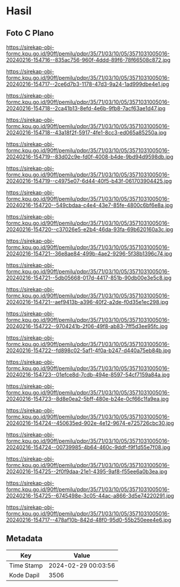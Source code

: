 # Hasil

## Foto C Plano

https://sirekap-obj-formc.kpu.go.id/90ff/pemilu/pdpr/35/71/03/10/05/3571031005016-20240216-154716--835ac756-960f-4ddd-89f6-78f66508c872.jpg

https://sirekap-obj-formc.kpu.go.id/90ff/pemilu/pdpr/35/71/03/10/05/3571031005016-20240216-154717--2ce6d7b3-1178-47d3-9a24-1ad999dbe4e1.jpg

https://sirekap-obj-formc.kpu.go.id/90ff/pemilu/pdpr/35/71/03/10/05/3571031005016-20240216-154718--2ca41b13-8efd-4e6b-9fb8-7acf63ae1d47.jpg

https://sirekap-obj-formc.kpu.go.id/90ff/pemilu/pdpr/35/71/03/10/05/3571031005016-20240216-154718--43a18f2f-5917-4fe1-8cc3-ed065a85250a.jpg

https://sirekap-obj-formc.kpu.go.id/90ff/pemilu/pdpr/35/71/03/10/05/3571031005016-20240216-154719--83d02c9e-fd0f-4008-b4de-9bd94d9598db.jpg

https://sirekap-obj-formc.kpu.go.id/90ff/pemilu/pdpr/35/71/03/10/05/3571031005016-20240216-154719--c4975e07-6d44-40f5-b43f-061703904425.jpg

https://sirekap-obj-formc.kpu.go.id/90ff/pemilu/pdpr/35/71/03/10/05/3571031005016-20240216-154720--549cbdaa-c4e4-43e7-85fe-4800c6bf6e8a.jpg

https://sirekap-obj-formc.kpu.go.id/90ff/pemilu/pdpr/35/71/03/10/05/3571031005016-20240216-154720--c37026e5-e2b4-46da-93fa-69b620160a3c.jpg

https://sirekap-obj-formc.kpu.go.id/90ff/pemilu/pdpr/35/71/03/10/05/3571031005016-20240216-154721--36e8ae84-499b-4ae2-9296-5f38b1396c74.jpg

https://sirekap-obj-formc.kpu.go.id/90ff/pemilu/pdpr/35/71/03/10/05/3571031005016-20240216-154721--5db05668-017d-4417-851b-90db00e3e5c8.jpg

https://sirekap-obj-formc.kpu.go.id/90ff/pemilu/pdpr/35/71/03/10/05/3571031005016-20240216-154721--aef9413b-a396-40f2-a2de-f0d35e1ec298.jpg

https://sirekap-obj-formc.kpu.go.id/90ff/pemilu/pdpr/35/71/03/10/05/3571031005016-20240216-154722--9704241b-2f06-49f8-ab83-7ff5d3ee95fc.jpg

https://sirekap-obj-formc.kpu.go.id/90ff/pemilu/pdpr/35/71/03/10/05/3571031005016-20240216-154722--fd898c02-5af1-4f0a-b247-d440a75eb84b.jpg

https://sirekap-obj-formc.kpu.go.id/90ff/pemilu/pdpr/35/71/03/10/05/3571031005016-20240216-154723--01efce8d-7cdb-494e-8597-54cf7159a84a.jpg

https://sirekap-obj-formc.kpu.go.id/90ff/pemilu/pdpr/35/71/03/10/05/3571031005016-20240216-154723--8d8e0ea2-5bff-480e-b24e-0cf66c1fa9ea.jpg

https://sirekap-obj-formc.kpu.go.id/90ff/pemilu/pdpr/35/71/03/10/05/3571031005016-20240216-154724--450635ed-902e-4e12-9674-e725726cbc30.jpg

https://sirekap-obj-formc.kpu.go.id/90ff/pemilu/pdpr/35/71/03/10/05/3571031005016-20240216-154724--00739985-4b64-460c-9ddf-f9f1d55e7f08.jpg

https://sirekap-obj-formc.kpu.go.id/90ff/pemilu/pdpr/35/71/03/10/05/3571031005016-20240216-154725--2f0f9daa-21e1-4395-9af8-f55ee6a0b3ea.jpg

https://sirekap-obj-formc.kpu.go.id/90ff/pemilu/pdpr/35/71/03/10/05/3571031005016-20240216-154725--6745498e-3c05-44ac-a866-3d5e74220291.jpg

https://sirekap-obj-formc.kpu.go.id/90ff/pemilu/pdpr/35/71/03/10/05/3571031005016-20240216-154717--478af10b-842d-48f0-95d0-55b250eee4e6.jpg


## Metadata

| Key        | Value               |
| ---------- | ------------------- |
| Time Stamp | 2024-02-29 00:03:56 |
| Kode Dapil | 3506                |



